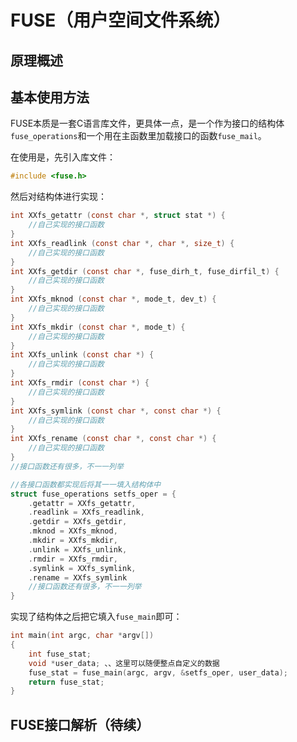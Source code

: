 # FUSE（用户空间文件系统）

## 原理概述

## 基本使用方法

FUSE本质是一套C语言库文件，更具体一点，是一个作为接口的结构体`fuse_operations`和一个用在主函数里加载接口的函数`fuse_mail`。

在使用是，先引入库文件：

```c
#include <fuse.h>
```

然后对结构体进行实现：

```c
int XXfs_getattr (const char *, struct stat *) {
    //自己实现的接口函数
}
int XXfs_readlink (const char *, char *, size_t) {
    //自己实现的接口函数
}
int XXfs_getdir (const char *, fuse_dirh_t, fuse_dirfil_t) {
    //自己实现的接口函数
}
int XXfs_mknod (const char *, mode_t, dev_t) {
    //自己实现的接口函数
}
int XXfs_mkdir (const char *, mode_t) {
    //自己实现的接口函数
}
int XXfs_unlink (const char *) {
    //自己实现的接口函数
}
int XXfs_rmdir (const char *) {
    //自己实现的接口函数
}
int XXfs_symlink (const char *, const char *) {
    //自己实现的接口函数
}
int XXfs_rename (const char *, const char *) {
    //自己实现的接口函数
}
//接口函数还有很多，不一一列举

//各接口函数都实现后将其一一填入结构体中
struct fuse_operations setfs_oper = {
    .getattr = XXfs_getattr,
    .readlink = XXfs_readlink,
    .getdir = XXfs_getdir,
    .mknod = XXfs_mknod,
    .mkdir = XXfs_mkdir,
    .unlink = XXfs_unlink,
    .rmdir = XXfs_rmdir,
    .symlink = XXfs_symlink,
    .rename = XXfs_symlink
    //接口函数还有很多，不一一列举
}
```

实现了结构体之后把它填入`fuse_main`即可：

```c
int main(int argc, char *argv[])
{
    int fuse_stat;
    void *user_data; 、、这里可以随便整点自定义的数据
    fuse_stat = fuse_main(argc, argv, &setfs_oper, user_data);
    return fuse_stat;
}
```

## FUSE接口解析（待续）

